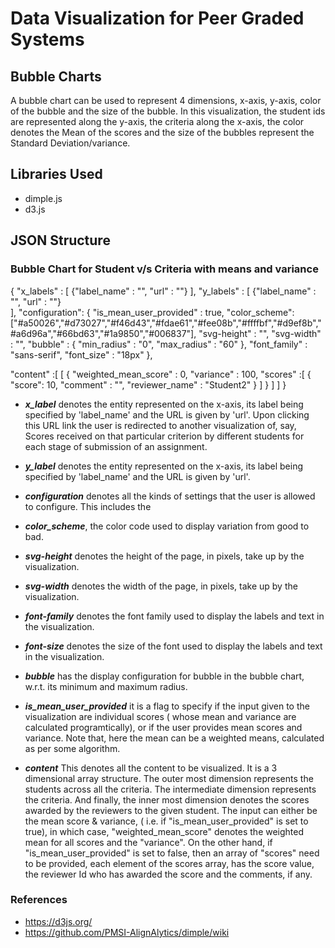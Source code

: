 # Data Visualization for Peer Graded Systems

## Bubble Charts
A bubble chart can be used to represent 4 dimensions, x-axis, y-axis, color of the bubble and the size of the bubble. In this visualization, the student ids are represented along the y-axis, the criteria along the x-axis, the color denotes the Mean of the scores and the size of the bubbles represent the Standard Deviation/variance. 
## Libraries Used
* dimple.js
* d3.js

## JSON Structure

### Bubble Chart for Student v/s Criteria with means and variance
 {
    "x_labels" : [
                        {"label_name" : "", "url" : ""}
                  ],
     "y_labels" : [
                        {"label_name" : "", "url" : ""}  
                  ],
     "configuration":
              {
                    "is_mean_user_provided" : true,
                    "color_scheme": ["#a50026","#d73027","#f46d43","#fdae61","#fee08b","#ffffbf","#d9ef8b","#a6d96a","#66bd63","#1a9850","#006837"],
                    "svg-height" : "",
                    "svg-width" : "",
                    "bubble" : {
                        "min_radius" : "0", 
                        "max_radius" : "60"
                    },
                    "font_family" : "sans-serif",
                    "font_size" : "18px"
                },

   "content" :[
                  [ 
                      {
                        "weighted_mean_score" : 0,
                        "variance" : 100, 
                        "scores" :[
                                    {
                                      "score": 10, 
                                      "comment" : "", 
                                      "reviewer_name" : "Student2" 
                                     }
                          ]
                       }
                 ]
      ]
  }
 
 
  * <b><em>x_label</em></b> denotes the entity represented on the x-axis, its label being specified by 'label_name' and the URL is given by 'url'. Upon clicking this URL link the user is redirected to another visualization of, say, Scores received on that particular criterion by different students for each stage of submission of an assignment. 
  
  
  * <b><em>y_label</em></b> denotes the entity represented on the x-axis, its label being specified by 'label_name' and the URL is given by 'url'.
  
  * <b><em>configuration</em></b> denotes all the kinds of settings that the user is allowed to configure. This includes the 
  * <b><em>color_scheme</em></b>, the color code used to display variation from good to bad.
  * <b><em>svg-height</em></b> denotes the height of the page, in pixels, take up by the visualization.
  * <b><em>svg-width</em></b> denotes the width of the page, in pixels, take up by the visualization.
  * <b><em>font-family</em></b> denotes the font family used to display the labels and text in the visualization.
  * <b><em>font-size</em></b> denotes the size of the font used to display the labels and text in the visualization.
  * <b><em>bubble</em></b> has the display configuration for bubble in the bubble chart, w.r.t. its minimum and maximum radius.
  * <b><em>is_mean_user_provided</em></b> it is a flag to specify if the input given to the visualization are individual scores ( whose mean and variance are calculated programtically), or if the user provides mean scores and variance. Note that, here the mean can be a weighted means, calculated as per some algorithm.
  
  * <b><em>content</em></b>
    This denotes all the content to be visualized.
    It is a 3 dimensional array structure.
    The outer most dimension represents the students across all the criteria.
    The intermediate dimension represents the criteria. 
    And finally, the inner most dimension denotes the scores awarded by the reviewers to the given student. The input can either be the mean score & variance, ( i.e. if "is_mean_user_provided" is set to true), in which case, "weighted_mean_score" denotes the weighted mean for all scores and the "variance". On the other hand, if "is_mean_user_provided" is set to false, then an array of "scores" need to be provided, each element of the scores array, has the score value, the reviewer Id who has awarded the score and the comments, if any.
    
    
 
    
    
    
  
### References 
* https://d3js.org/
* https://github.com/PMSI-AlignAlytics/dimple/wiki
